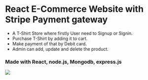 # React E-Commerce Website with Stripe Payment gateway
* A T-Shirt Store where firstly User need to Signup or Signin.
* Purchase T-Shirt by adding it to cart.
* Make payment of that by Debit card.
* Admin can add, update and delete the product.
### Made with React, node.js, Mongodb, express.js
![](https://github.com/harshkothari-hk/React-E-Commerce-Website-with-Payment-gateway/blob/master/Images/Screenshot%50(56).png)
